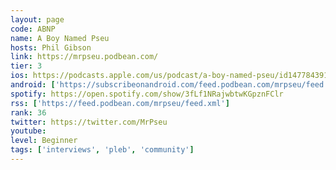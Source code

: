```yaml
---
layout: page
code: ABNP
name: A Boy Named Pseu
hosts: Phil Gibson
link: https://mrpseu.podbean.com/
tier: 3
ios: https://podcasts.apple.com/us/podcast/a-boy-named-pseu/id1477843916
android: ['https://subscribeonandroid.com/feed.podbean.com/mrpseu/feed.xml']
spotify: https://open.spotify.com/show/3fLf1NRajwbtwKGpznFClr
rss: ['https://feed.podbean.com/mrpseu/feed.xml']
rank: 36
twitter: https://twitter.com/MrPseu
youtube: 
level: Beginner
tags: ['interviews', 'pleb', 'community']
---
```

